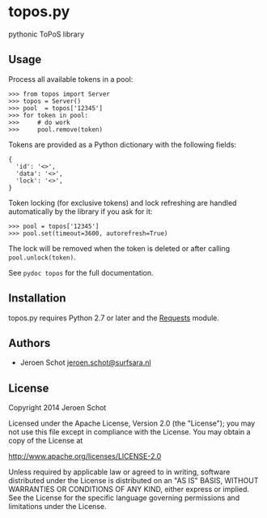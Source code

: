 topos.py
========

pythonic ToPoS library

Usage
-----

Process all available tokens in a pool:

    >>> from topos import Server
    >>> topos = Server()
    >>> pool  = topos['12345']
    >>> for token in pool:
    >>>     # do work
    >>>     pool.remove(token)

Tokens are provided as a Python dictionary with the following fields:

    {
      'id': '<>',
      'data': '<>',
      'lock': '<>',
    }

Token locking (for exclusive tokens) and lock refreshing are handled
automatically by the library if you ask for it:

    >>> pool = topos['12345']
    >>> pool.set(timeout=3600, autorefresh=True)

The lock will be removed when the token is deleted or after calling
`pool.unlock(token)`.

See `pydoc topos` for the full documentation.

Installation
------------

topos.py requires Python 2.7 or later and the [Requests][1] module.

[1]: http://docs.python-requests.org

Authors
-------

 * Jeroen Schot <jeroen.schot@surfsara.nl>

License
-------

Copyright 2014 Jeroen Schot

Licensed under the Apache License, Version 2.0 (the "License");
you may not use this file except in compliance with the License.
You may obtain a copy of the License at

<http://www.apache.org/licenses/LICENSE-2.0>

Unless required by applicable law or agreed to in writing, software
distributed under the License is distributed on an "AS IS" BASIS,
WITHOUT WARRANTIES OR CONDITIONS OF ANY KIND, either express or implied.
See the License for the specific language governing permissions and
limitations under the License.
